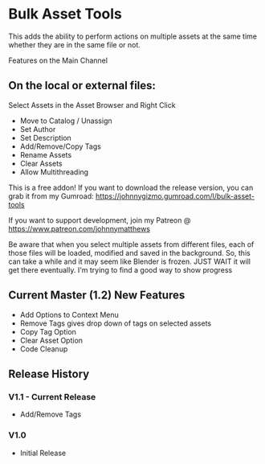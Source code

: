 
# Bulk Asset Tools

This adds the ability to perform actions on multiple assets at the same time whether they are in the same file or not.

Features on the Main Channel

## On the local or external files:

Select Assets in the Asset Browser and Right Click

-  Move to Catalog / Unassign
-  Set Author
-  Set Description
-  Add/Remove/Copy Tags
-  Rename Assets
-  Clear Assets
-  Allow Multithreading

This is a free addon! If you want to download the release version, you can grab it from my Gumroad: https://johnnygizmo.gumroad.com/l/bulk-asset-tools

If you want to support development, join my Patreon @ https://www.patreon.com/johnnymatthews

Be aware that when you select multiple assets from different files, each of those files will be loaded, modified and saved in the background. So, this can take a while and it may seem like Blender is frozen. JUST WAIT it will get there eventually. I'm trying to find a good way to show progress

## Current Master (1.2) New Features
- Add Options to Context Menu 
- Remove Tags gives drop down of tags on selected assets
- Copy Tag Option
- Clear Asset Option
- Code Cleanup
  
## Release History
  
### V1.1 - Current Release
- Add/Remove Tags
### V1.0
- Initial Release

